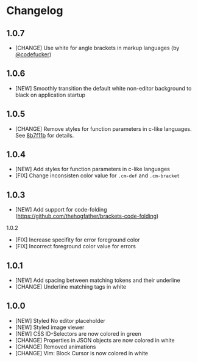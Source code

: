 Changelog
=========

1.0.7
-----
- [CHANGE] Use white for angle brackets in markup languages (by [@codefucker](https://github.com/codefucker))

1.0.6
-----
- [NEW] Smoothly transition the default white non-editor background to black on application startup

1.0.5
-----
- [CHANGE] Remove styles for function parameters in c-like languages. See [8b7f11b](https://github.com/Brackets-Themes/Monokai/commit/8b7f11b81cdcf73d13a3eb5002dc978344eacbdf) for details.

1.0.4
-----
- [NEW] Add styles for function parameters in c-like languages
- [FIX] Change inconsisten color value for `.cm-def` and `.cm-bracket`

1.0.3
-----
- [NEW] Add support for code-folding (https://github.com/thehogfather/brackets-code-folding)

1.0.2
- [FIX] Increase specifity for error foreground color
- [FIX] Incorrect foreground color value for errors

1.0.1
-----
- [NEW] Add spacing between matching tokens and their underline
- [CHANGE] Underline matching tags in white

1.0.0
-----

- [NEW] Styled No editor placeholder
- [NEW] Styled image viewer
- [NEW] CSS ID-Selectors are now colored in green
- [CHANGE] Properties in JSON objects are now colored in white
- [CHANGE] Removed animations
- [CHANGE] Vim: Block Cursor is now colored in white
